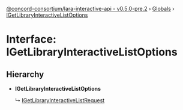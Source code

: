 [@concord-consortium/lara-interactive-api - v0.5.0-pre.2](../README.md) › [Globals](../globals.md) › [IGetLibraryInteractiveListOptions](igetlibraryinteractivelistoptions.md)

# Interface: IGetLibraryInteractiveListOptions

## Hierarchy

* **IGetLibraryInteractiveListOptions**

  ↳ [IGetLibraryInteractiveListRequest](igetlibraryinteractivelistrequest.md)
